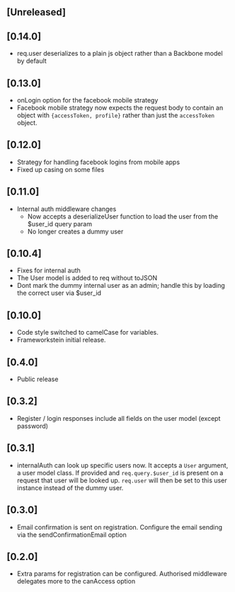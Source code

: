 
## [Unreleased]
  

## [0.14.0]
  - req.user deserializes to a plain js object rather than a Backbone model by default

## [0.13.0]
  - onLogin option for the facebook mobile strategy
  - Facebook mobile strategy now expects the request body to contain an object with `{accessToken, profile}` rather than just the `accessToken` object.

## [0.12.0]
  - Strategy for handling facebook logins from mobile apps
  - Fixed up casing on some files

## [0.11.0]
  - Internal auth middleware changes
    - Now accepts a deserializeUser function to load the user from the $user_id query param
    - No longer creates a dummy user

## [0.10.4]
  - Fixes for internal auth
  - The User model is added to req without toJSON
  - Dont mark the dummy internal user as an admin; handle this by loading the correct user via $user_id

## [0.10.0]
  - Code style switched to camelCase for variables. 
  - Frameworkstein initial release.

## [0.4.0]
  - Public release

## [0.3.2]
  - Register / login responses include all fields on the user model (except password)

## [0.3.1]
  - internalAuth can look up specific users now. It accepts a `User` argument, a user model class. If provided and `req.query.$user_id` is present on a request that user will be looked up. `req.user` will then be set to this user instance instead of the dummy user.

## [0.3.0]
  - Email confirmation is sent on registration. Configure the email sending via the sendConfirmationEmail option

## [0.2.0]
  - Extra params for registration can be configured. Authorised middleware delegates more to the canAccess option
